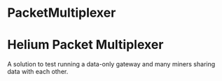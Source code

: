 # PacketMultiplexer
# Helium Packet Multiplexer

A solution to test running a data-only gateway and many miners sharing data with each other.

